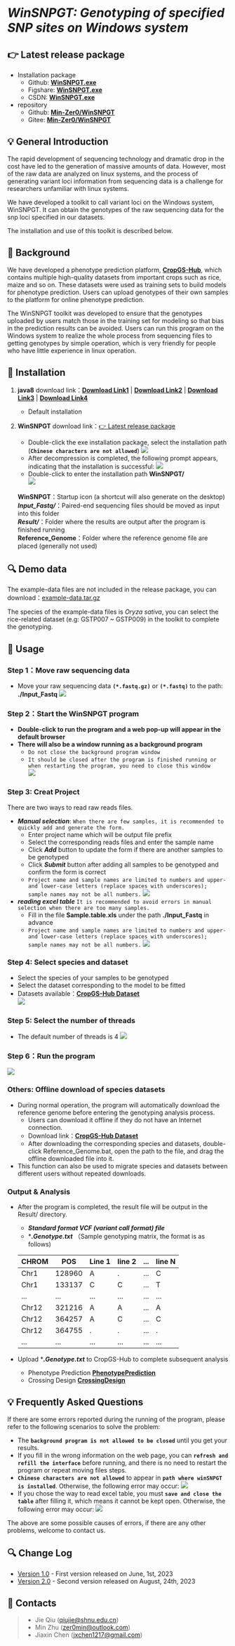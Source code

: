 # ___WinSNPGT: Genotyping of specified SNP sites on Windows system___
## 👉 Latest release package
- Installation package
	- Github: **[WinSNPGT.exe](https://github.com/Min-Zer0/WinSNPGT/raw/install.package/WinSNPGT.exe?download=)**
  	- Figshare: **[WinSNPGT.exe](https://figshare.com/articles/software/WinSNPGT_exe/24501355)**
  	- CSDN: **[WinSNPGT.exe](https://download.csdn.net/download/NBRWzm/88504982)**
- repository
	- Github: **[Min-Zer0/WinSNPGT](https://github.com/Min-Zer0/WinSNPGT)**
	- Gitee: **[Min-Zer0/WinSNPGT](https://gitee.com/Min-Zer0/WinSNPGT)**

## 💡 General Introduction
The rapid development of sequencing technology and dramatic drop in the cost have led to the generation of massive amounts of data. However, most of the raw data are analyzed on linux systems, and the process of generating variant loci information from sequencing data is a challenge for researchers unfamiliar with linux systems.

We have developed a toolkit to call variant loci on the Windows system, WinSNPGT. It can obtain the genotypes of the raw sequencing data for the snp loci specified in our datasets.

The installation and use of this toolkit is described below.

## 🧾 Background
We have developed a phenotype prediction platform, **[CropGS-Hub](https://iagr.genomics.cn/CropGS/#/)**, which contains multiple high-quality datasets from important crops such as rice, maize and so on. These datasets were used as training sets to build models for phenotype prediction. Users can upload genotypes of their own samples to the platform for online phenotype prediction.

The WinSNPGT toolkit was developed to ensure that the genotypes uploaded by users match those in the training set for modeling so that bias in the prediction results can be avoided. Users can run this program on the Windows system to realize the whole process from sequencing files to getting genotypes by simple operation, which is very friendly for people who have little experience in linux operation.

## 🌟 Installation
1. **java8** download link：**[Download Link1](https://www.oracle.com/java/technologies/downloads/#java8-windows)** | **[Download Link2](https://iagr.genomics.cn/static/gstool/media/snpgt/jdk-8u351-windows-x64.exe)** | **[Download Link3](https://figshare.com/articles/software/WinSNPGT_exe/24501355)** | **[Download Link4](https://download.csdn.net/download/NBRWzm/88504993)**
	- Default installation
2. **WinSNPGT** download link：[👉 Latest release package](https://github.com/Min-Zer0/WinSNPGT#-lastest-release-package)
	- Double-click the exe installation package, select the installation path (**`Chinese characters are not allowed`**)
	![](https://img-blog.csdnimg.cn/25406fefbc494ceea01d41bdc2322c4b.png)
	- After decompression is completed, the following prompt appears, indicating that the installation is successful:
	![](https://img-blog.csdnimg.cn/9566956c57834114bb57df58fae70580.png)
	- Double-click to enter the installation path **WinSNPGT/**  
	![](https://img-blog.csdnimg.cn/109154b7077447b4ac89c8cec7d06186.png)

	**WinSNPGT**：Startup icon (a shortcut will also generate on the desktop)  
	***Input_Fastq/***：Paired-end sequencing files should be moved as input into this folder  
	***Result/***：Folder where the results are output after the program is finished running  
	**Reference_Genome**：Folder where the reference genome file are placed (generally not used)

## 🔍 Demo data
The example-data files are not included in the release package, you can download：[example-data.tar.gz](https://figshare.com/articles/dataset/WinSNPGT_example_data/23365061)

The species of the example-data files is *Oryza sativa*, you can select the rice-related dataset (e.g: GSTP007 ~ GSTP009) in the toolkit to complete the genotyping.

## 🌟 Usage
### Step 1：Move raw sequencing data
- Move your raw sequencing data **`(*.fastq.gz)`** or **`(*.fastq)`** to the path: **./Input_Fastq**
![](https://img-blog.csdnimg.cn/ff1b0ca7e07644f19d3e46b559ba996e.png)

### Step 2：Start the WinSNPGT program
- **Double-click to run the program and a web pop-up will appear in the default browser**
- **There will also be a window running as a background program**
	- `Do not close the background program window`
	- `It should be closed after the program is finished running or when restarting the program, you need to close this window`  
![](https://img-blog.csdnimg.cn/dd4af84ebed649e6acf476523a212f47.png)

### Step 3: Creat Project
There are two ways to read raw reads files.

- ***Manual selection***: `When there are few samples, it is recommended to quickly add and generate the form.`
	- Enter project name which will be output file prefix
	- Select the corresponding reads files and enter the sample name
	- Click ***Add*** button to update the form if there are another samples to be genotyped
	- Click ***Submit*** button after adding all samples to be genotyped and confirm the form is correct
   	- `Project name and sample names are limited to numbers and upper- and lower-case letters (replace spaces with underscores); sample names may not be all numbers.`
![](https://img-blog.csdnimg.cn/9579afa14337467ab231f3e495f86c03.png)
- ***reading excel table*** `It is recommended to avoid errors in manual selection when there are too many samples.`
	- Fill in the file **Sample.table.xls** under the path **./Input_Fastq** in advance
   	- `Project name and sample names are limited to numbers and upper- and lower-case letters (replace spaces with underscores); sample names may not be all numbers.`
	![](https://img-blog.csdnimg.cn/6e5499b11d124c60b435a21ec468b026.png)

### Step 4: Select species and dataset  
 - Select the species of your samples to be genotyped
 - Select the dataset corresponding to the model to be fitted
 - Datasets available：**[CropGS-Hub Dataset](https://iagr.genomics.cn/CropGS/#/Datasets)** 	
 ![](https://img-blog.csdnimg.cn/0ac6e5435d6c4b3aa0fc5ea5908cf442.png)
### Step 5: Select the number of threads   
-  The default number of threads is 4
	![](https://img-blog.csdnimg.cn/d810006c1367451184f80f9784dad8cb.png)
### Step 6：Run the program
![](https://img-blog.csdnimg.cn/9d6334208b014eeda8749b7d037c36bc.png)

### Others: Offline download of species datasets 
- During normal operation, the program will automatically download the reference genome before entering the genotyping analysis process.
	- Users can download it offline if they do not have an Internet connection.
	- Download link：**[CropGS-Hub Dataset](https://iagr.genomics.cn/CropGS/#/Datasets)** 	
	- After downloading the corresponding species and datasets, double-click Reference_Genome.bat, open the path to the file, and drag the offline downloaded file into it.
- This function can also be used to migrate species and datasets between different users without repeated downloads.

### Output & Analysis
- After the program is completed, the result file will be output in the Result/ directory.
	- ***Standard format VCF (variant call format) file***
	- ****.Genotype.txt***  （Sample genotyping matrix, the format is as follows) 

	CHROM|POS|Line 1|line 2|...|line N|
	---|---|---|---|---|---|
	Chr1|128960|A|.|...|C|
	Chr1|133137|C|C|...|T|
	...|...|...|...|...|...|...|
	Chr12|321216|A|A|...|A|
	Chr12|364257|A|C|...|C|
	Chr12|364755|.|.|...|.|
	...|...|...|...|...|...|...|

- Upload ****.Genotype.txt*** to CropGS-Hub to complete subsequent analysis
	- Phenotype Prediction  **[PhenotypePrediction](https://iagr.genomics.cn/CropGS/#/PhenotypePrediction)** 	
	- Crossing Design  **[CrossingDesign](https://iagr.genomics.cn/CropGS/#/CrossingDesign)** 	

## 💡 Frequently Asked Questions
If there are some errors reported during the running of the program, please refer to the following scenarios to solve the problem:

- The **`background program is not allowed to be closed`** until you get your results.
- If you fill in the wrong information on the web page, you can **`refresh and refill the interface`** before running, and there is no need to restart the program or repeat moving files steps.
-  **`Chinese characters are not allowed`** to appear in **`path where winSNPGT is installed`**. Otherwise, the following error may occur:
![](https://img-blog.csdnimg.cn/28738b6a2b2640738396912d250d10d1.png)
- If you chose the way to read excel table, you must **`save and close the table`** after filling it, which means it cannot be kept open. Otherwise, the following error may occur:
![](https://img-blog.csdnimg.cn/7c4df63e49c34a88b836e953156e25e4.png)

The above are some possible causes of errors, if there are any other problems, welcome to contact us.

## 🔍 Change Log
- [Version 1.0](https://github.com/JessieChen7/WinSNPGT) - First version released on June, 1st, 2023
- [Version 2.0](https://github.com/Min-Zer0/WinSNPGT) - Second version released on August, 24th, 2023

## 👥 Contacts
> - Jie Qiu (qiujie@shnu.edu.cn)  
> - Min Zhu (zer0min@outlook.com)  
> - Jiaxin Chen (jxchen1217@gmail.com)


